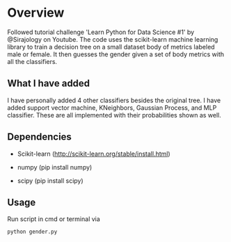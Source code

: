 # Overview

Followed tutorial challenge 'Learn Python for Data Science #1' by @Sirajology on Youtube. The code uses the scikit-learn machine learning library to train a decision tree on a small dataset body of metrics labeled male or female. It then guesses the gender given a set of body metrics with all the classifiers. 

## What I have added

I have personally added 4 other classifiers besides the original tree. I have added support vector machine, KNeighbors, Gaussian Process, and MLP classifier. These are all implemented with their probabilities shown as well. 

## Dependencies 

- Scikit-learn (http://scikit-learn.org/stable/install.html)

- numpy (pip install numpy)

- scipy (pip install scipy)

## Usage

Run script in cmd or terminal via

```python gender.py```
